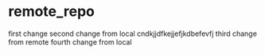 # remote_repo
first change
second change from local
cndkjjdfkejjefjkdbefevfj
third change from remote
fourth change from local
